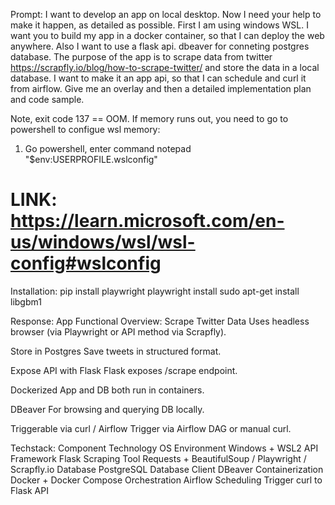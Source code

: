 Prompt: I want to develop an app on local desktop.
Now I need your help to make it happen, as detailed as possible.
First I am using windows WSL. I want you to build my app in a docker container, so that I can deploy the web anywhere.
Also I want to use a flask api. dbeaver for conneting postgres database.
The purpose of the app is to scrape data from twitter https://scrapfly.io/blog/how-to-scrape-twitter/ and store the data in a local database.
I want to make it an app api, so that I can schedule and curl it from airflow.
Give me an overlay and then a detailed implementation plan and code sample.

Note, exit code 137 == OOM. If memory runs out, you need to go to powershell to configue wsl memory: 
1. Go powershell, enter command
notepad "$env:USERPROFILE\.wslconfig"
# LINK: https://learn.microsoft.com/en-us/windows/wsl/wsl-config#wslconfig


Installation:
pip install playwright
playwright install
sudo apt-get install libgbm1

Response:
App Functional Overview:
Scrape Twitter Data
Uses headless browser (via Playwright or API method via Scrapfly).

Store in Postgres
Save tweets in structured format.

Expose API with Flask
Flask exposes /scrape endpoint.

Dockerized
App and DB both run in containers.

DBeaver
For browsing and querying DB locally.

Triggerable via curl / Airflow
Trigger via Airflow DAG or manual curl.


Techstack:
Component	Technology
OS Environment	Windows + WSL2
API Framework	Flask
Scraping Tool	Requests + BeautifulSoup / Playwright / Scrapfly.io
Database	PostgreSQL
Database Client	DBeaver
Containerization	Docker + Docker Compose
Orchestration	Airflow
Scheduling Trigger	curl to Flask API
